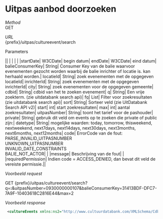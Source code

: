 ---
---

# Uitpas aanbod doorzoeken

_Method_<br> GET

_URL_<br> {prefix}/uitpas/cultureevent/search

Parameters

 

|| | | | |
|startDate| W3CDate| begin datum| endDate| W3CDate| eind datum| balieConsumerKey| String| Consumer Key van de balie waarvoor evenementen gezocht worden waarbij de balie inrichter of locatie is. kan herhaald worden.| locatieId| String| zoek evenementen met de opgegeven locatieId| inrichterId| String| zoek evenementen met de opgegeven inrichterId| city| String| zoek evenementen voor de opgegeven gemeente| cdbid| String| cdbid van het te zoeken evenement| q| String| Een vrije zoekterm. (zie uitdatabank search api)| fq| List<String>| Filter voor zoekresultaten (zie uitdatabank search api)| sort| String| Sorteer veld (zie UitDatabank Search API v2)| start| int| start zoekresultaten| max| int| aantal zoekresultaten| uitpasNumber| String| toont het tarief voor de pashouder| private| String| gebruik dit veld om events op te zoeken die private of public zijn:| datetype| String| mogelijke waarden: today, tomorrow, thisweekend, nextweekend, next7days, next14days, next30days, next3months, next6months, next12months| code| ErrorCode van de fout:<br> PARSE\_INVALID\_UITPASNUMBER<br> UNKNOWN\_UITPASNUMBER<br> INVALID\_DATE\_CONSTRAINTS<br> BALIE\_NOT\_ACTOR| |
|message| Beschrijving van de fout| |
|requiredPermission| Indien code = ACCESS\_DENIED, dan bevat dit veld de vereiste permissie.||

_Voorbeeld request_

GET {prefix}/uitpas/cultureevent/search?q=**:**&uitpasNumber=0930000000107&balieConsumerKey=31413BDF-DFC7-7A9F-10403618C2816E44&max=2

_Voorbeeld response_


~~~xml
 <cultureEvents xmlns:ns2="http://www.cultuurdatabank.com/XMLSchema/CdbXSD/3.2/FINAL">     <total>1398</total>     <event>         <title>Tristan</title>         <cdbid>37f8d66d-6e75-4c98-a3bc-2c289d4b8037</cdbid>         <locationId>daeaaf17-c648-4859-af54-e524c0bd64f4</locationId>         <locationName>Grand cafe rue de la gare</locationName>         <price>0.0</price>         <tariff>0.0</tariff>         <ticketSales>             <ticketSale type="DEFAULT">                 <priceClasses>                     <priceClass>                         <name>Default prijsklasse</name>                         <price>0.0</price>                     </priceClass>                 </priceClasses>             </ticketSale>         </ticketSales>         <checkinConstraint>             <periodType>DAY</periodType>             <periodVolume>1</periodVolume>         </checkinConstraint>         <checkinAllowed>false</checkinAllowed>         <checkinConstraintReason>INVALID_DATE_TIME</checkinConstraintReason>         <ns2:calendar>             <ns2:timestamps>                 <ns2:timestamp/>             </ns2:timestamps>         </ns2:calendar>         <calendarsummary>za 28/06/14 van 23:00 tot 02:00 </calendarsummary>         <numberOfPoints>1</numberOfPoints>         <organiserId>bb78ce15-1f84-498d-beff-5b6acf16a170</organiserId>         <organiserName>Emmen</organiserName>         <gracePeriodMonths>0</gracePeriodMonths>     </event>     <event>         <title>Concert door Symfonische Kring "Door Eendracht Groot"</title>         <cdbid>8fa5a1ff-4442-4153-a24f-f54dab494cda</cdbid>         <locationId>FA39848A-B7D8-0867-424221F4EC4E44FE</locationId>         <locationName>CC De Werf </locationName>         <city>Aalst</city>         <price>10.5</price>         <tariff>10.5</tariff>         <ticketSales>             <ticketSale type="COUPON">                 <ticketSaleCoupon>                     <buyConstraint>                         <periodType>ABSOLUTE</periodType>                         <periodVolume>1</periodVolume>                     </buyConstraint>                     <exchangeConstraint>                         <periodType>ABSOLUTE</periodType>                         <periodVolume>1</periodVolume>                     </exchangeConstraint>                     <id>18</id>                     <name>TEST-UITPAS1579</name>                 </ticketSaleCoupon>                 <remainingForEvent>                     <periodType>ABSOLUTE</periodType>                     <periodVolume>1</periodVolume>                 </remainingForEvent>                 <remainingTotal>                     <periodType>ABSOLUTE</periodType>                     <periodVolume>1</periodVolume>                 </remainingTotal>                 <priceClasses>                     <priceClass>                         <name>Default prijsklasse</name>                         <price>10.5</price>                         <tariff>10.0</tariff>                     </priceClass>                 </priceClasses>             </ticketSale>             <ticketSale type="DEFAULT">                 <buyConstraintReason>MAXIMUM_REACHED</buyConstraintReason>             </ticketSale>         </ticketSales>         <buyConstraintReason>MAXIMUM_REACHED</buyConstraintReason>         <checkinConstraint>             <periodType>DAY</periodType>             <periodVolume>1</periodVolume>         </checkinConstraint>         <checkinAllowed>false</checkinAllowed>         <checkinConstraintReason>INVALID_DATE_TIME</checkinConstraintReason>         <ns2:calendar>             <ns2:timestamps>                 <ns2:timestamp/>             </ns2:timestamps>         </ns2:calendar>         <numberOfPoints>1</numberOfPoints>         <organiserId>FA39848A-B7D8-0867-424221F4EC4E44FE</organiserId>         <organiserName>Koninklijke Symfonische Kring - Door Eendracht Groot - Aalst</organiserName>         <gracePeriodMonths>0</gracePeriodMonths>     </event> </cultureEvents>
~~~
